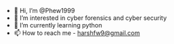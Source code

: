 - 👋 Hi, I’m @Phew1999
- 👀 I’m interested in cyber forensics and cyber security
- 🌱 I’m currently learning python
- 📫 How to reach me - harshfw9@gmail.com
